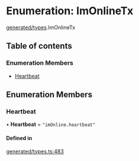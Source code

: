# Enumeration: ImOnlineTx

[generated/types](../wiki/generated.types).ImOnlineTx

## Table of contents

### Enumeration Members

- [Heartbeat](../wiki/generated.types.ImOnlineTx#heartbeat)

## Enumeration Members

### Heartbeat

• **Heartbeat** = ``"imOnline.heartbeat"``

#### Defined in

[generated/types.ts:483](https://github.com/PolymeshAssociation/polymesh-sdk/blob/e978aefd/src/generated/types.ts#L483)
